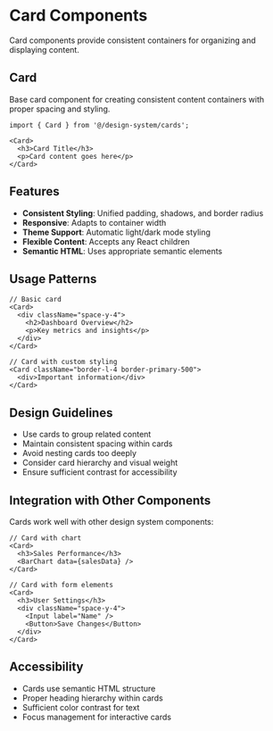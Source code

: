 # Card Components

Card components provide consistent containers for organizing and displaying content.

## Card

Base card component for creating consistent content containers with proper spacing and styling.

```tsx
import { Card } from '@/design-system/cards';

<Card>
  <h3>Card Title</h3>
  <p>Card content goes here</p>
</Card>
```

## Features

- **Consistent Styling**: Unified padding, shadows, and border radius
- **Responsive**: Adapts to container width
- **Theme Support**: Automatic light/dark mode styling
- **Flexible Content**: Accepts any React children
- **Semantic HTML**: Uses appropriate semantic elements

## Usage Patterns

```tsx
// Basic card
<Card>
  <div className="space-y-4">
    <h2>Dashboard Overview</h2>
    <p>Key metrics and insights</p>
  </div>
</Card>

// Card with custom styling
<Card className="border-l-4 border-primary-500">
  <div>Important information</div>
</Card>
```

## Design Guidelines

- Use cards to group related content
- Maintain consistent spacing within cards
- Avoid nesting cards too deeply
- Consider card hierarchy and visual weight
- Ensure sufficient contrast for accessibility

## Integration with Other Components

Cards work well with other design system components:

```tsx
// Card with chart
<Card>
  <h3>Sales Performance</h3>
  <BarChart data={salesData} />
</Card>

// Card with form elements
<Card>
  <h3>User Settings</h3>
  <div className="space-y-4">
    <Input label="Name" />
    <Button>Save Changes</Button>
  </div>
</Card>
```

## Accessibility

- Cards use semantic HTML structure
- Proper heading hierarchy within cards
- Sufficient color contrast for text
- Focus management for interactive cards 